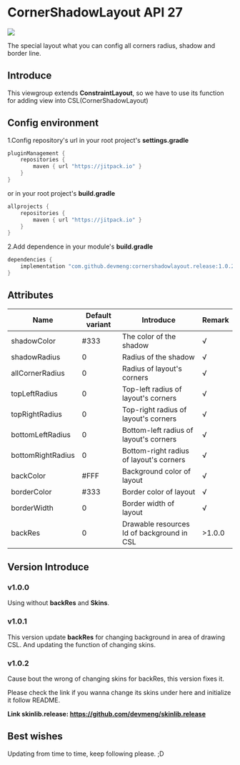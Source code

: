 # CornerShadowLayout API 27

[![](https://jitpack.io/v/devmeng/cornershadowlayout.release.svg)](https://jitpack.io/#devmeng/cornershadowlayout.release)

The special layout what you can config all corners radius, shadow and border line.

## Introduce

This viewgroup extends **ConstraintLayout**, so we have to use its function for adding view into CSL(CornerShadowLayout)

## Config environment

1.Config repository's url in your root project's **settings.gradle**

```groovy
pluginManagement {
    repositories {
        maven { url "https://jitpack.io" }
    }
}
```

or in your root project's **build.gradle**

```groovy
allprojects {
    repositories {
        maven { url "https://jitpack.io" }
    }
}
```

2.Add dependence in your module's **build.gradle**

```groovy
dependencies {
    implementation "com.github.devmeng:cornershadowlayout.release:1.0.2"
}
```

## Attributes

| Name              | Default variant | Introduce                                  | Remark |
| ----------------- | --------------- | ------------------------------------------ | ------ |
| shadowColor       | #333            | The color of the shadow                    | √      |
| shadowRadius      | 0               | Radius of the shadow                       | √      |
| allCornerRadius   | 0               | Radius of layout's corners                 | √      |
| topLeftRadius     | 0               | Top-left radius of layout's corners        | √      |
| topRightRadius    | 0               | Top-right radius of layout's corners       | √      |
| bottomLeftRadius  | 0               | Bottom-left radius of layout's corners     | √      |
| bottomRightRadius | 0               | Bottom-right radius of layout's corners    | √      |
| backColor         | #FFF            | Background color of layout                 | √      |
| borderColor       | #333            | Border color of layout                     | √      |
| borderWidth       | 0               | Border width of layout                     | √      |
| backRes           | 0               | Drawable resources Id of background in CSL | >1.0.0 |

## Version Introduce

### v1.0.0

Using without **backRes** and **Skins**.

### v1.0.1

This version update **backRes** for changing background in area of drawing CSL. And updating the function of  changing skins.

### v1.0.2

Cause bout the wrong of changing skins for backRes, this version fixes it.

Please check the link if you wanna change its skins under here and initialize it follow README.

**Link skinlib.release: https://github.com/devmeng/skinlib.release** 



## Best wishes

Updating from time to time, keep following please. ;D
